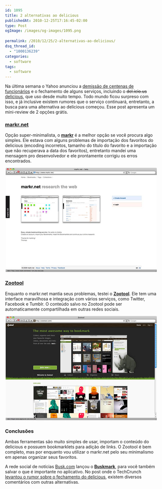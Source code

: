 ```yaml
---
id: 1095
title: 2 alternativas ao delicious
publishedAt: 2010-12-25T17:16:45-02:00
type: Post
ogImage: /images/og-images/1095.png

permalink: /2010/12/25/2-alternativas-ao-delicious/
dsq_thread_id:
  - "1000136239"
categories:
  - software
tags:
  - software
---
```

Na última semana o Yahoo anunciou a [demissão de centenas de funcionários](http://www.reuters.com/article/idUSN1429093520101215) e o fechamento de alguns serviços, incluindo o <s>del.icio.us</s> [delicious](http://www.delicious.com/), que uso desde muito tempo. Todo mundo ficou surpreso com isso, e já inclusive existem rumores que o serviço continuará, entretanto, a busca para uma alternativa ao delicious começou. Esse post apresenta um mini-review de 2 opções grátis.

### [markr.net](http://www.markr.net/)

Opção super-minimalista, o [**markr**](http://www.markr.net/) é a melhor opção se você procura algo simples. Ele estava com alguns problemas de importação dos favoritos do delicious (encoding incorretos, tamanho do título do favorito e a importação que não recuperava a data dos favoritos), entretanto mandei uma mensagem pro desenvolvedor e ele prontamente corrigiu os erros encontrados. 

<center>
  <a href="http://www.markr.net"><img src="/wp-content/uploads/2010/12/markr.jpg" alt="markr" title="markr" /></a>
</center>

### [Zootool](http://zootool.com/)

Enquanto o markr.net mantia seus problemas, testei o [**Zootool**](http://zootool.com/). Ele tem uma interface maravilhosa e integração com vários serviços, como Twitter, Facebook e Tumblr. O conteúdo salvo no Zootool pode ser automaticamente compartilhada em outras redes sociais. 

<center>
  <a href="http://zootool.com/"><img src="/wp-content/uploads/2010/12/zootool.jpg" alt="zootool" title="zootool"  /></a>
</center>

### Conclusões

Ambas ferramentas são muito simples de usar, importam o conteúdo do delicious e possuem bookmarklets para adição de links. O Zootool é bem completo, mas por enquanto vou utilizar o markr.net pelo seu minimalismo em apenas organizar seus favoritos.

A rede social de notícias [Busk.com](http://busk.com) lançou o [**Buskmark**](http://busk.com/buskmark), para você também salvar o que é importante no aplicativo. No post onde o TechCrunch [levantou o rumor sobre o fechamento do delicious](http://techcrunch.com/2010/12/16/is-yahoo-shutting-down-del-icio-us/), existem diversos comentários com outras alternativas.
